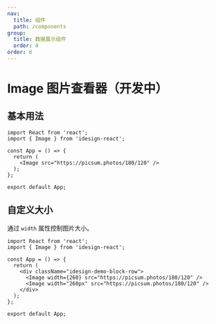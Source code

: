 ```yaml
---
nav:
  title: 组件
  path: /components
group:
  title: 数据展示组件
  order: 4
order: 6
---
```


# Image 图片查看器（开发中）

## 基本用法

```tsx
import React from 'react';
import { Image } from 'idesign-react';

const App = () => {
  return (
    <Image src="https://picsum.photos/180/120" />
  );
};

export default App;
```

## 自定义大小

通过 `width` 属性控制图片大小。

```tsx
import React from 'react';
import { Image } from 'idesign-react';

const App = () => {
  return (
    <div className="idesign-demo-block-row">
      <Image width={260} src="https://picsum.photos/180/120" />
      <Image width="260px" src="https://picsum.photos/180/120" />
    </div>
  );
};

export default App;
```

<API />
